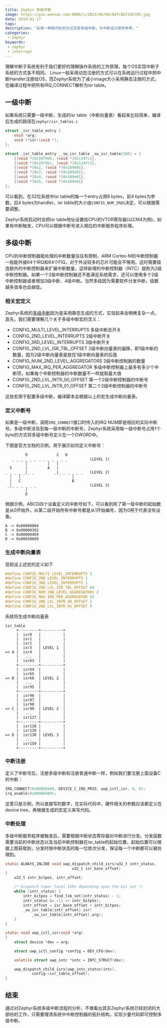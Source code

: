 ```yaml
---
title: Zephyr 多级中断
image: https://yun.weenas.com:8006/i/2023/06/04/647c0b7345785.jpg
date: 2019-01-17
tags:
description: "采用一种很巧妙的方式实现多级中断，为中断设计提供参考。"
categories:
 - Zephyr
keywords:
 - zephyr
 - interrupt
---
```


理解中断子系统有利于我们更好的理解操作系统的工作原理，每个OS实现中断子系统的方式各不相同。 Linux一般采用动态注册的方式可以在系统运行过程中把中断Handler注册给OS，而Zephyr系统为了减小image大小采用静态注册的方式，在编译过程中把所有IRQ_CONNECT解析为isr table。

<!--more-->

## 一级中断

如果系统只需要一级中断，生成的isr table（中断向量表）看起来比较简单，编译后生成的路径在`zephyr/isr_tables.c`

```c
struct _isr_table_entry {
    void *arg;
    void (*isr)(void *);
};

struct _isr_table_entry __sw_isr_table _sw_isr_table[160] = {
    {(void *)0x1979e0, (void *)0x114fc1},
    {(void *)0x1979ec, (void *)0x114fc1},
    {(void *)0x2, (void *)0x109e01},
    {(void *)0x3, (void *)0x109e01},
    {(void *)0x4, (void *)0x109e01},
    {(void *)0x5, (void *)0x109e01}
};
```

可以看到，在32位系统中isr table的每一个entry占用8 bytes，前4 bytes为参数，后4 bytes为handler。isr table的大小由`CONFIG_NUM_IRQS`决定，可以根据需要调整。

Zephyr系统启动时会把isr table地址设置给CPU的VTOR寄存器(以CM4为例)，如果有中断触发，CPU可以根据中断号进入相应的中断服务程序处理。

## 多级中断

CPU的中断控制器能处理的中断数量往往有限制，ARM Cortex-M的中断控制器一般能外接64个IRQ和64个FIQ，对于外设较多的芯片可能会不够用。这时需要级连额外的中断控制器来扩展中断数量，这样新增的中断控制器（INTC）就称为2级中断控制器。如果一个2级中断控制器还不能满足系统需求，还可以使用多个2级中断控制器或者增加3级中断、4级中断。当然多级因为需要软件分发中断，级数越多效率也会越低。

### 相关宏定义

Zephyr系统的[多级中断](https://docs.zephyrproject.org/latest/kernel/other/interrupts.html)因为是采用静态生成的方式，实现起来会稍微复杂一点。首先，我们需要理解几个关于多级中断宏的含义：

- CONFIG_MULTI_LEVEL_INTERRUPTS
多级中断总开关
- CONFIG_2ND_LEVEL_INTERRUPTS
2级中断开关
- CONFIG_3RD_LEVEL_INTERRUPTS
3级中断开关
- CONFIG_2ND_LVL_ISR_TBL_OFFSET
2级中断向量表的偏移，即1级中断的数量，因为2级中断向量表是放在1级中断向量表的后面
- CONFIG_NUM_2ND_LEVEL_AGGREGATORS
2级中断控制器的数量
- CONFIG_MAX_IRQ_PER_AGGREGATOR
多级中断控制器上最多有多少个中断项，如果每个中断控制器的中断数量不一样就取最大值
- CONFIG_2ND_LVL_INTR_00_OFFSET
第一个2级中断控制器的中断号
- CONFIG_2ND_LVL_INTR_01_OFFSET
第二个2级中断控制器的中断号

这些宏用于配置多级中断，编译脚本会根据以上的宏生成中断向量表。

### 定义中断号

如果是一级中断，调用`IRQ_CONNECT`接口时传入的IRQ NUM即是相应的实际中断号。多级中断涉及到每一级中断的中断号，Zephyr系统采用每一级中断号占用1个byte的方式将多级中断号定义在一个DWORD中。

下图是官方文档的示例，用于展示如何定义中断号：

```
         9             2   0
   _ _ _ _ _ _ _ _ _ _ _ _ _          (LEVEL 1) 
         |         |   |
  5      |         A   |
_ _ _ _ _|_ _         _|_ _ _ _ _ _   (LEVEL 2)
  |   |                       |
  |   C                       B
 _|_ _ _ _ _ _                        (LEVEL 3)
         |
         D
```

根据示例，ABCD四个设备定义的中断号如下，可以看到除了第一级中断的起始数是从0开始外，从第二级开始所有中断号都是从1开始编号，因为0用于代表没有设备。

```
A -> 0x00000004
B -> 0x00000302
C -> 0x00000409
D -> 0x00030609
```

### 生成中断向量表

现假设上述宏的定义如下

```c
#define CONFIG_MULTI_LEVEL_INTERRUPTS 1
#define CONFIG_2ND_LEVEL_INTERRUPTS 1
#define CONFIG_3ND_LEVEL_INTERRUPTS 1
#define CONFIG_2ND_LVL_ISR_TBL_OFFSET 64
#define CONFIG_NUM_2ND_LEVEL_AGGREGATORS 2
#define CONFIG_MAX_IRQ_PER_AGGREGATOR 32
#define CONFIG_2ND_LVL_INTR_00_OFFSET 2
#define CONFIG_2ND_LVL_INTR_01_OFFSET 9
```

系统将生成中断向量表

```
isr_table
     +---------+----------+
     |  isr0   |          |
     |  isr1   |          |
     |  isr2   |          |
     |  isr3   | LEVEL 1  |
=> A |  isr4   |          |
     |   ...   |          |
     |  isr63  |          |
     +---------+----------+
     |  isr64  |          |
     |  isr65  |          |
=> B |  isr66  | LEVEL 2  |
     |   ...   |          |
     |  isr95  |          |
     +---------+----------+
     |  isr96  |          |
     |  isr97  |          |
     |  isr98  |          |
=> C |  isr99  | LEVEL 2  |
     |   ...   |          |
     |  isr127 |          |
     +---------+----------+
     |  isr128 |          |
     |  isr129 |          |
=> D |  isr130 | LEVEL 3  |
     |   ...   |          |
     |  isr159 |          |
     +---------+----------+

```

### 中断注册

定义了中断号后，注册多级中断和注册普通中断一样，例如我们要注册上面设备C的中断：

```c
IRQ_CONNECT(0x00000409, DEVICE_C_IRQ_PRIO, uwp_ictl_isr, 0, 0);
irq_enable(0x00000409);
```

这里只是示例，所以直接写的数字，在实际代码中，硬件相关的参数应该都定义在device tree，再根据生成的宏定义来写代码。

### 中断处理

多级中断服务程序被触发后，需要根据中断状态寄存器对中断进行分发。分发函数需要当前的中断状态以及当前中断控制器在isr_table的起始位置，起始位置可以根据上图获取到，分发时按中断状态的每一位依次分发，保证每一个中断都可以被处理到。

```c
static ALWAYS_INLINE void uwp_dispatch_child_isrs(u32_t intr_status,
                              u32_t isr_base_offset)
{
    u32_t intr_bitpos, intr_offset;

    /* Dispatch lower level ISRs depending upon the bit set */
    while (intr_status) {
        intr_bitpos = find_lsb_set(intr_status) - 1;
        intr_status &= ~(1 << intr_bitpos);
        intr_offset = isr_base_offset + intr_bitpos;
        _sw_isr_table[intr_offset].isr(
            _sw_isr_table[intr_offset].arg);
    }
}

static void uwp_ictl_isr(void *arg)
{
    struct device *dev = arg;

    struct uwp_ictl_config *config = DEV_CFG(dev);

    volatile struct uwp_intc *intc = INTC_STRUCT(dev);

    uwp_dispatch_child_isrs(uwp_intc_status(intc),
            config->isr_table_offset);
}
```

## 结束

通过对Zephyr系统多级中断流程的分析，不难看出其实Zephyr系统已经封闭的大部份的工作，只需要理清系统中中断控制器的拓扑结构，实现少量代码即可控制多级中断。
